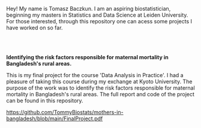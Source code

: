 Hey! My name is Tomasz Baczkun. I am an aspiring biostatistician, beginning my masters in Statistics and Data Science at Leiden University. For those interested, through this repository one can acess some projects I have worked on so far.

<br>
<br>

**Identifying the risk factors responsible for maternal mortality in
Bangladesh's rural areas.**

This is my final project for the course 'Data Analysis in Practice'. I had a pleasure of taking this course during my exchange at Kyoto University. The purpose of the work was to identify the risk factors responsible for maternal mortality in Bangladesh's rural areas. The full report and code of the project can be found in this repository.

https://github.com/TommyBiostats/mothers-in-bangladesh/blob/main/FinalProject.pdf


